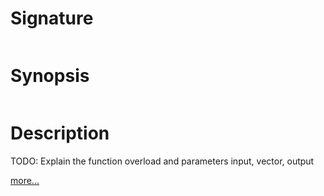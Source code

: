 # Signature
```vikid-signature
```

# Synopsis
```vikid-synopsis
```

# Description
TODO: Explain the function overload and parameters input, vector, output

[more...](https://en.wikipedia.org/wiki/Determinant#2_%C3%97_2_matrices)